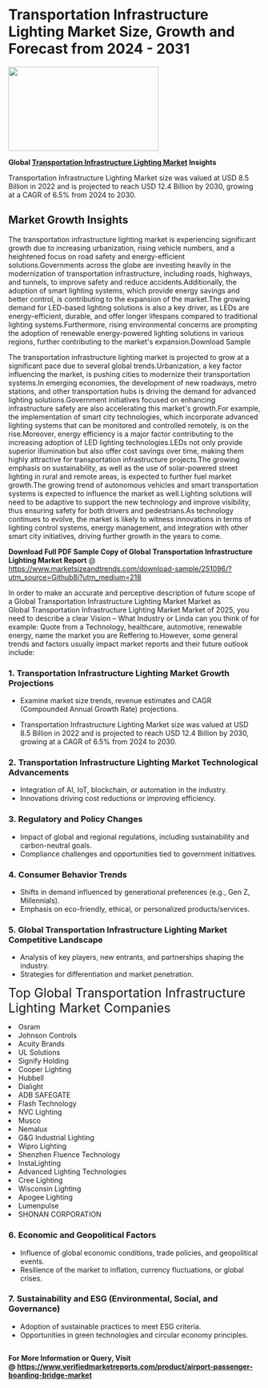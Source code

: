 <H1>Transportation Infrastructure Lighting Market Size, Growth and Forecast from 2024 - 2031</H1><img class="aligncenter size-medium wp-image-584254" src="https://thirdeyenews.in/wp-content/uploads/2024/09/Global-Market-Research-300x168.jpeg" alt="" width="300" height="168" /><p><strong>Global&nbsp;<a href="https://www.marketsizeandtrends.com/download-sample/251096/?utm_source=Github8j?utm_medium=218">Transportation Infrastructure Lighting Market</a> Insights</strong></p><p>Transportation Infrastructure Lighting Market size was valued at USD 8.5 Billion in 2022 and is projected to reach USD 12.4 Billion by 2030, growing at a CAGR of 6.5% from 2024 to 2030.</p><p><h2>Market Growth Insights</h2> <p>The transportation infrastructure lighting market is experiencing significant growth due to increasing urbanization, rising vehicle numbers, and a heightened focus on road safety and energy-efficient solutions.Governments across the globe are investing heavily in the modernization of transportation infrastructure, including roads, highways, and tunnels, to improve safety and reduce accidents.Additionally, the adoption of smart lighting systems, which provide energy savings and better control, is contributing to the expansion of the market.The growing demand for LED-based lighting solutions is also a key driver, as LEDs are energy-efficient, durable, and offer longer lifespans compared to traditional lighting systems.Furthermore, rising environmental concerns are prompting the adoption of renewable energy-powered lighting solutions in various regions, further contributing to the market's expansion.Download Sample </p> <p>The transportation infrastructure lighting market is projected to grow at a significant pace due to several global trends.Urbanization, a key factor influencing the market, is pushing cities to modernize their transportation systems.In emerging economies, the development of new roadways, metro stations, and other transportation hubs is driving the demand for advanced lighting solutions.Government initiatives focused on enhancing infrastructure safety are also accelerating this market's growth.For example, the implementation of smart city technologies, which incorporate advanced lighting systems that can be monitored and controlled remotely, is on the rise.Moreover, energy efficiency is a major factor contributing to the increasing adoption of LED lighting technologies.LEDs not only provide superior illumination but also offer cost savings over time, making them highly attractive for transportation infrastructure projects.The growing emphasis on sustainability, as well as the use of solar-powered street lighting in rural and remote areas, is expected to further fuel market growth.The growing trend of autonomous vehicles and smart transportation systems is expected to influence the market as well.Lighting solutions will need to be adaptive to support the new technology and improve visibility, thus ensuring safety for both drivers and pedestrians.As technology continues to evolve, the market is likely to witness innovations in terms of lighting control systems, energy management, and integration with other smart city initiatives, driving further growth in the years to come.</p><p><span class=""><strong>Download Full PDF Sample Copy of Global Transportation Infrastructure Lighting Market Report</strong> @ <a href="https://www.marketsizeandtrends.com/download-sample/251096/?utm_source=Github8j?utm_medium=218" target="_blank">https://www.marketsizeandtrends.com/download-sample/251096/?utm_source=Github8j?utm_medium=218</a></span></p><p>In order to make an accurate and perceptive description of future scope of a Global&nbsp;Transportation Infrastructure Lighting Market Market as Global&nbsp;Transportation Infrastructure Lighting Market Market of 2025, you need to describe a clear Vision &ndash; What Industry or Linda can you think of for example: Quote from a Technology, healthcare, automotive, renewable energy, name the market you are Reffering to.However, some general trends and factors usually impact market reports and their future outlook include:</p><h3>1.&nbsp;<strong>Transportation Infrastructure Lighting Market Growth Projections</strong></h3><ul><li>Examine market size trends, revenue estimates and CAGR (Compounded Annual Growth Rate) projections.</li><li><p>Transportation Infrastructure Lighting Market size was valued at USD 8.5 Billion in 2022 and is projected to reach USD 12.4 Billion by 2030, growing at a CAGR of 6.5% from 2024 to 2030.</p></li></ul><h3>2.&nbsp;<strong>Transportation Infrastructure Lighting Market Technological Advancements</strong></h3><ul><li>Integration of AI, IoT, blockchain, or automation in the industry.</li><li>Innovations driving cost reductions or improving efficiency.</li></ul><h3>3.&nbsp;<strong>Regulatory and Policy Changes</strong></h3><ul><li>Impact of global and regional regulations, including sustainability and carbon-neutral goals.</li><li>Compliance challenges and opportunities tied to government initiatives.</li></ul><h3>4.&nbsp;<strong>Consumer Behavior Trends</strong></h3><ul><li>Shifts in demand influenced by generational preferences (e.g., Gen Z, Millennials).</li><li>Emphasis on eco-friendly, ethical, or personalized products/services.</li></ul><h3>5.&nbsp;<strong>Global Transportation Infrastructure Lighting Market Competitive Landscape</strong></h3><ul><li>Analysis of key players, new entrants, and partnerships shaping the industry.</li><li>Strategies for differentiation and market penetration.</li></ul><p data-pm-slice="1 1 []"><span style="color: inherit; font-family: inherit; font-size: 25px;">Top Global Transportation Infrastructure Lighting Market Companies</span></p><div class="" data-test-id=""><p><li>Osram</li><li> Johnson Controls</li><li> Acuity Brands</li><li> UL Solutions</li><li> Signify Holding</li><li> Cooper Lighting</li><li> Hubbell</li><li> Dialight</li><li> ADB SAFEGATE</li><li> Flash Technology</li><li> NVC Lighting</li><li> Musco</li><li> Nemalux</li><li> G&G Industrial Lighting</li><li> Wipro Lighting</li><li> Shenzhen Fluence Technology</li><li> InstaLighting</li><li> Advanced Lighting Technologies</li><li> Cree Lighting</li><li> Wisconsin Lighting</li><li> Apogee Lighting</li><li> Lumenpulse</li><li> SHONAN CORPORATION</li></p></div><h3>6.&nbsp;<strong>Economic and Geopolitical Factors</strong></h3><ul><li>Influence of global economic conditions, trade policies, and geopolitical events.</li><li>Resilience of the market to inflation, currency fluctuations, or global crises.</li></ul><h3>7.&nbsp;<strong>Sustainability and ESG (Environmental, Social, and Governance)</strong></h3><ul><li>Adoption of sustainable practices to meet ESG criteria.</li><li>Opportunities in green technologies and circular economy principles.</li></ul><h2><strong style="font-size: 14px;">For More Information or Query, Visit @&nbsp;</strong><a style="background-color: #ffffff; font-size: 14px;" href="https://www.marketsizeandtrends.com/report/transportation-infrastructure-lighting-market/" target="_blank">https://www.verifiedmarketreports.com/product/airport-passenger-boarding-bridge-market</a></h2>